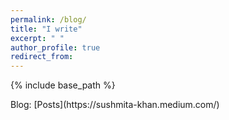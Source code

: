 ```yaml
---
permalink: /blog/
title: "I write"
excerpt: " "
author_profile: true
redirect_from: 
---
```


{% include base_path %}

<div class="container">
    <div class="col-sm-12 col-md-6 col-lg-9 pt-4">
        <p>Blog: [Posts](https://sushmita-khan.medium.com/)</p>
        <p></p>
    </div>
</div>
